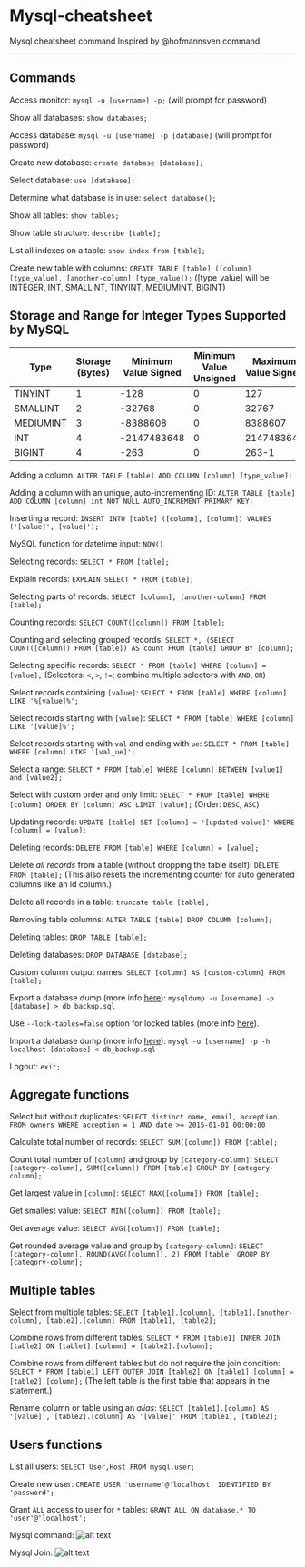 # Mysql-cheatsheet
Mysql cheatsheet command
Inspired by @hofmannsven command
________
Commands
-----------

Access monitor: `mysql -u [username] -p;` (will prompt for password)

Show all databases: `show databases;`

Access database: `mysql -u [username] -p [database]` (will prompt for password)

Create new database: `create database [database];`

Select database: `use [database];`

Determine what database is in use: `select database();`

Show all tables: `show tables;`

Show table structure: `describe [table];`

List all indexes on a table: `show index from [table];`

Create new table with columns: `CREATE TABLE [table] ([column] [type_value], [another-column] [type_value]);` ([type_value] will be INTEGER, INT, SMALLINT, TINYINT, MEDIUMINT, BIGINT)

## Storage and Range for Integer Types Supported by MySQL

Type | Storage (Bytes) | Minimum Value Signed | Minimum Value Unsigned | Maximum Value Signed | Maximum Value Unsigned |
--- | --- | --- | --- |--- |---|
TINYINT | 1 | -128 | 0 | 127 | 255 |
SMALLINT | 2 | -32768 | 0 | 32767 | 65535 |
MEDIUMINT | 3 | -8388608 | 0 | 8388607 | 16777215 |
INT | 4 | -2147483648 | 0 | 2147483647 | 4294967295 |
BIGINT | 4 | -263 | 0 | 263-1 | 264-1 |



Adding a column: `ALTER TABLE [table] ADD COLUMN [column] [type_value];`

Adding a column with an unique, auto-incrementing ID: `ALTER TABLE [table] ADD COLUMN [column] int NOT NULL AUTO_INCREMENT PRIMARY KEY;`

Inserting a record: `INSERT INTO [table] ([column], [column]) VALUES ('[value]', [value]');`

MySQL function for datetime input: `NOW()`

Selecting records: `SELECT * FROM [table];`

Explain records: `EXPLAIN SELECT * FROM [table];`

Selecting parts of records: `SELECT [column], [another-column] FROM [table];`

Counting records: `SELECT COUNT([column]) FROM [table];`

Counting and selecting grouped records: `SELECT *, (SELECT COUNT([column]) FROM [table]) AS count FROM [table] GROUP BY [column];`

Selecting specific records: `SELECT * FROM [table] WHERE [column] = [value];` (Selectors: `<`, `>`, `!=`; combine multiple selectors with `AND`, `OR`)

Select records containing `[value]`: `SELECT * FROM [table] WHERE [column] LIKE '%[value]%';`

Select records starting with `[value]`: `SELECT * FROM [table] WHERE [column] LIKE '[value]%';`

Select records starting with `val` and ending with `ue`: `SELECT * FROM [table] WHERE [column] LIKE '[val_ue]';`

Select a range: `SELECT * FROM [table] WHERE [column] BETWEEN [value1] and [value2];`

Select with custom order and only limit: `SELECT * FROM [table] WHERE [column] ORDER BY [column] ASC LIMIT [value];` (Order: `DESC`, `ASC`)

Updating records: `UPDATE [table] SET [column] = '[updated-value]' WHERE [column] = [value];`

Deleting records: `DELETE FROM [table] WHERE [column] = [value];`

Delete *all records* from a table (without dropping the table itself): `DELETE FROM [table];`
(This also resets the incrementing counter for auto generated columns like an id column.)

Delete all records in a table: `truncate table [table];`

Removing table columns: `ALTER TABLE [table] DROP COLUMN [column];`

Deleting tables: `DROP TABLE [table];`

Deleting databases: `DROP DATABASE [database];`

Custom column output names: `SELECT [column] AS [custom-column] FROM [table];`

Export a database dump (more info [here](http://stackoverflow.com/a/21091197/1815847)): `mysqldump -u [username] -p [database] > db_backup.sql`

Use `--lock-tables=false` option for locked tables (more info [here](http://stackoverflow.com/a/104628/1815847)).

Import a database dump (more info [here](http://stackoverflow.com/a/21091197/1815847)): `mysql -u [username] -p -h localhost [database] < db_backup.sql`

Logout: `exit;`


Aggregate functions
-----------

Select but without duplicates: `SELECT distinct name, email, acception FROM owners WHERE acception = 1 AND date >= 2015-01-01 00:00:00`

Calculate total number of records: `SELECT SUM([column]) FROM [table];`

Count total number of `[column]` and group by `[category-column]`: `SELECT [category-column], SUM([column]) FROM [table] GROUP BY [category-column];`

Get largest value in `[column]`: `SELECT MAX([column]) FROM [table];`

Get smallest value: `SELECT MIN([column]) FROM [table];`

Get average value: `SELECT AVG([column]) FROM [table];`

Get rounded average value and group by `[category-column]`: `SELECT [category-column], ROUND(AVG([column]), 2) FROM [table] GROUP BY [category-column];`


Multiple tables
-----------

Select from multiple tables: `SELECT [table1].[column], [table1].[another-column], [table2].[column] FROM [table1], [table2];`

Combine rows from different tables: `SELECT * FROM [table1] INNER JOIN [table2] ON [table1].[column] = [table2].[column];`

Combine rows from different tables but do not require the join condition: `SELECT * FROM [table1] LEFT OUTER JOIN [table2] ON [table1].[column] = [table2].[column];` (The left table is the first table that appears in the statement.)

Rename column or table using an _alias_: `SELECT [table1].[column] AS '[value]', [table2].[column] AS '[value]' FROM [table1], [table2];`


Users functions
-----------

List all users: `SELECT User,Host FROM mysql.user;`

Create new user: `CREATE USER 'username'@'localhost' IDENTIFIED BY 'password';`

Grant `ALL` access to user for `*` tables: `GRANT ALL ON database.* TO 'user'@'localhost';`

Mysql command: 
![alt text][command]

[command]: http://www.sqltutorial.org/wp-content/uploads/2016/04/SQL-Cheat-Sheet-2.png "Mysql command line"

Mysql Join: 
![alt text][mysql]

[mysql]: https://i.pinimg.com/originals/80/e8/e3/80e8e3a3bfa6614f975043ca19187867.png "Mysql join types"


